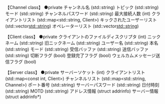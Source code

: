 【Channel class】
●private
チャンネル名 (std::string)
トピック (std::string)
モード (std::string)
チャンネルパスワード (std::string)
最大接続人数 (int)
クライアントリスト (std::map<std::string, Client>)
キックされたユーザーリスト (std::vector<std::string>)
オペレーターリスト (std::vector<std::string>)


【Client class】
●private
クライアントのファイルディスクリプタ (int)
ニックネーム (std::string)
旧ニックネーム (std::string)
ユーザー名 (std::string)
本名 (std::string)
モード (std::string)
受信バッファ (std::string)
送信バッファ (std::string)
切断フラグ (bool)
登録完了フラグ (bool)
ウェルカムメッセージ送信フラグ (bool)


【Server class】
●private
サーバーソケット (int)
クライアントリスト (std::map<const int, Client>)
チャンネルリスト (std::map<std::string, Channel>)
ポート番号 (std::string)
サーバーパスワード (std::string)
日付時刻 (std::string)
MOTD (std::string)
アドレス情報 (struct addrinfo)
サーバー情報 (struct addrinfo*)